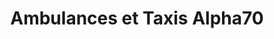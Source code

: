 ---
title: "Ambulances et Taxis Alpha70"
url: /vauvillers/ambulances-et-taxis-alpha70/
shop: directeurs de funérailles
---